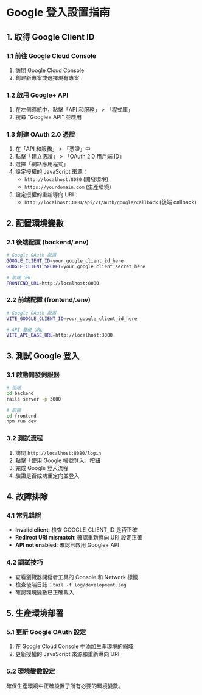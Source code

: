 # Google 登入設置指南

## 1. 取得 Google Client ID

### 1.1 前往 Google Cloud Console
1. 訪問 [Google Cloud Console](https://console.cloud.google.com/)
2. 創建新專案或選擇現有專案

### 1.2 啟用 Google+ API
1. 在左側導航中，點擊「API 和服務」 > 「程式庫」
2. 搜尋 "Google+ API" 並啟用

### 1.3 創建 OAuth 2.0 憑證
1. 在「API 和服務」 > 「憑證」中
2. 點擊「建立憑證」 > 「OAuth 2.0 用戶端 ID」
3. 選擇「網路應用程式」
4. 設定授權的 JavaScript 來源：
   - `http://localhost:8080` (開發環境)
   - `https://yourdomain.com` (生產環境)
5. 設定授權的重新導向 URI：
   - `http://localhost:3000/api/v1/auth/google/callback` (後端 callback)

## 2. 配置環境變數

### 2.1 後端配置 (backend/.env)
```bash
# Google OAuth 配置
GOOGLE_CLIENT_ID=your_google_client_id_here
GOOGLE_CLIENT_SECRET=your_google_client_secret_here

# 前端 URL
FRONTEND_URL=http://localhost:8080
```

### 2.2 前端配置 (frontend/.env)
```bash
# Google OAuth 配置
VITE_GOOGLE_CLIENT_ID=your_google_client_id_here

# API 基礎 URL
VITE_API_BASE_URL=http://localhost:3000
```

## 3. 測試 Google 登入

### 3.1 啟動開發伺服器
```bash
# 後端
cd backend
rails server -p 3000

# 前端
cd frontend  
npm run dev
```

### 3.2 測試流程
1. 訪問 `http://localhost:8080/login`
2. 點擊「使用 Google 帳號登入」按鈕
3. 完成 Google 登入流程
4. 驗證是否成功重定向並登入

## 4. 故障排除

### 4.1 常見錯誤
- **Invalid client**: 檢查 GOOGLE_CLIENT_ID 是否正確
- **Redirect URI mismatch**: 確認重新導向 URI 設定正確
- **API not enabled**: 確認已啟用 Google+ API

### 4.2 調試技巧
- 查看瀏覽器開發者工具的 Console 和 Network 標籤
- 檢查後端日誌：`tail -f log/development.log`
- 確認環境變數已正確載入

## 5. 生產環境部署

### 5.1 更新 Google OAuth 設定
1. 在 Google Cloud Console 中添加生產環境的網域
2. 更新授權的 JavaScript 來源和重新導向 URI

### 5.2 環境變數設定
確保生產環境中正確設置了所有必要的環境變數。